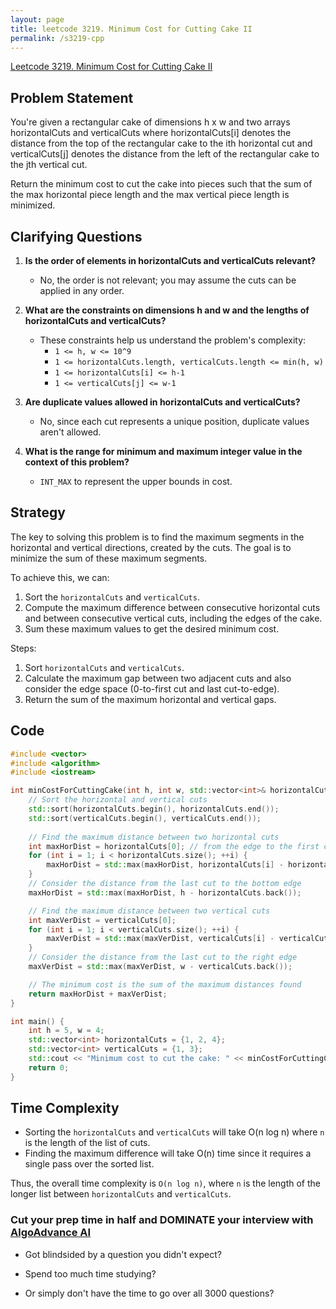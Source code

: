 ```yaml
---
layout: page
title: leetcode 3219. Minimum Cost for Cutting Cake II
permalink: /s3219-cpp
---
```

[Leetcode 3219. Minimum Cost for Cutting Cake II](https://algoadvance.github.io/algoadvance/l3219)
## Problem Statement

You're given a rectangular cake of dimensions h x w and two arrays horizontalCuts and verticalCuts where horizontalCuts[i] denotes the distance from the top of the rectangular cake to the ith horizontal cut and verticalCuts[j] denotes the distance from the left of the rectangular cake to the jth vertical cut.

Return the minimum cost to cut the cake into pieces such that the sum of the max horizontal piece length and the max vertical piece length is minimized.

## Clarifying Questions

1. **Is the order of elements in horizontalCuts and verticalCuts relevant?**
   - No, the order is not relevant; you may assume the cuts can be applied in any order.

2. **What are the constraints on dimensions h and w and the lengths of horizontalCuts and verticalCuts?**
   - These constraints help us understand the problem's complexity:
     - `1 <= h, w <= 10^9`
     - `1 <= horizontalCuts.length, verticalCuts.length <= min(h, w)`
     - `1 <= horizontalCuts[i] <= h-1`
     - `1 <= verticalCuts[j] <= w-1`

3. **Are duplicate values allowed in horizontalCuts and verticalCuts?**
   - No, since each cut represents a unique position, duplicate values aren't allowed.

4. **What is the range for minimum and maximum integer value in the context of this problem?**
   - `INT_MAX` to represent the upper bounds in cost.

## Strategy

The key to solving this problem is to find the maximum segments in the horizontal and vertical directions, created by the cuts. The goal is to minimize the sum of these maximum segments.

To achieve this, we can:
1. Sort the `horizontalCuts` and `verticalCuts`.
2. Compute the maximum difference between consecutive horizontal cuts and between consecutive vertical cuts, including the edges of the cake.
3. Sum these maximum values to get the desired minimum cost.

Steps:
1. Sort `horizontalCuts` and `verticalCuts`.
2. Calculate the maximum gap between two adjacent cuts and also consider the edge space (0-to-first cut and last cut-to-edge).
3. Return the sum of the maximum horizontal and vertical gaps.

## Code

```cpp
#include <vector>
#include <algorithm>
#include <iostream>

int minCostForCuttingCake(int h, int w, std::vector<int>& horizontalCuts, std::vector<int>& verticalCuts) {
    // Sort the horizontal and vertical cuts
    std::sort(horizontalCuts.begin(), horizontalCuts.end());
    std::sort(verticalCuts.begin(), verticalCuts.end());
    
    // Find the maximum distance between two horizontal cuts
    int maxHorDist = horizontalCuts[0]; // from the edge to the first cut
    for (int i = 1; i < horizontalCuts.size(); ++i) {
        maxHorDist = std::max(maxHorDist, horizontalCuts[i] - horizontalCuts[i-1]);
    }
    // Consider the distance from the last cut to the bottom edge
    maxHorDist = std::max(maxHorDist, h - horizontalCuts.back());

    // Find the maximum distance between two vertical cuts
    int maxVerDist = verticalCuts[0];
    for (int i = 1; i < verticalCuts.size(); ++i) {
        maxVerDist = std::max(maxVerDist, verticalCuts[i] - verticalCuts[i-1]);
    }
    // Consider the distance from the last cut to the right edge
    maxVerDist = std::max(maxVerDist, w - verticalCuts.back());

    // The minimum cost is the sum of the maximum distances found
    return maxHorDist + maxVerDist;
}

int main() {
    int h = 5, w = 4;
    std::vector<int> horizontalCuts = {1, 2, 4};
    std::vector<int> verticalCuts = {1, 3};
    std::cout << "Minimum cost to cut the cake: " << minCostForCuttingCake(h, w, horizontalCuts, verticalCuts) << std::endl;
    return 0;
}
```

## Time Complexity

- Sorting the `horizontalCuts` and `verticalCuts` will take O(n log n) where `n` is the length of the list of cuts.
- Finding the maximum difference will take O(n) time since it requires a single pass over the sorted list.

Thus, the overall time complexity is `O(n log n)`, where `n` is the length of the longer list between `horizontalCuts` and `verticalCuts`.


### Cut your prep time in half and DOMINATE your interview with [AlgoAdvance AI](https://algoAdvance.com)

- Got blindsided by a question you didn't expect?

- Spend too much time studying?

- Or simply don't have the time to go over all 3000 questions?


